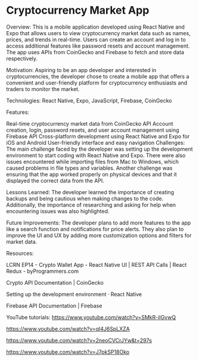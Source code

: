 # Cryptocurrency Market App

Overview: This is a mobile application developed using React Native and Expo that allows users to view cryptocurrency market data such as names, prices, and trends in real-time. Users can create an account and log in to access additional features like password resets and account management. The app uses APIs from CoinGecko and Firebase to fetch and store data respectively.

Motivation: Aspiring to be an app developer and interested in cryptocurrencies, the developer chose to create a mobile app that offers a convenient and user-friendly platform for cryptocurrency enthusiasts and traders to monitor the market.

Technologies: React Native, Expo, JavaScript, Firebase, CoinGecko

Features:

Real-time cryptocurrency market data from CoinGecko API
Account creation, login, password resets, and user account management using Firebase API
Cross-platform development using React Native and Expo for iOS and Android
User-friendly interface and easy navigation
Challenges: The main challenge faced by the developer was setting up the development environment to start coding with React Native and Expo. There were also issues encountered while importing files from Mac to Windows, which caused problems in file types and variables. Another challenge was ensuring that the app worked properly on physical devices and that it displayed the correct data from the API.

Lessons Learned: The developer learned the importance of creating backups and being cautious when making changes to the code. Additionally, the importance of researching and asking for help when encountering issues was also highlighted.

Future Improvements: The developer plans to add more features to the app like a search function and notifications for price alerts. They also plan to improve the UI and UX by adding more customization options and filters for market data.

Resources:

LCRN EP14 - Crypto Wallet App - React Native UI | REST API Calls | React Redux - byProgrammers.com

Crypto API Documentation | CoinGecko

Setting up the development environment · React Native

Firebase API Documentation | Firebase

YouTube tutorials:
https://www.youtube.com/watch?v=SMkR-iIGvwQ

https://www.youtube.com/watch?v=ql4J6SpLXZA

https://www.youtube.com/watch?v=2neoCVCrJYw&t=297s

https://www.youtube.com/watch?v=J7pkSP18Oko
